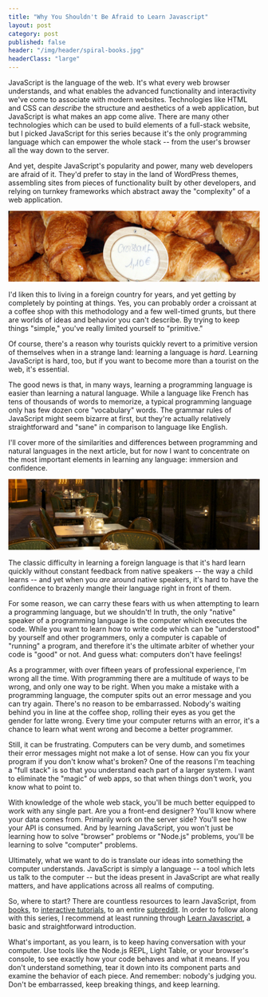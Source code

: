 ```yaml
---
title: "Why You Shouldn't Be Afraid to Learn Javascript"
layout: post
category: post
published: false
header: "/img/header/spiral-books.jpg"
headerClass: "large"
---
```


JavaScript is the language of the web. It's what every web browser understands, and what enables the advanced functionality and interactivity we've come to associate with modern websites. Technologies like HTML and CSS can *describe* the structure and aesthetics of a web application, but JavaScript is what makes an app come alive. There are many other technologies which can be used to build elements of a full-stack website, but I picked JavaScript for this series because it's the only programming language which can empower the whole stack -- from the user's browser all the way down to the server.

And yet, despite JavaScript's popularity and power, many web developers are afraid of it. They'd prefer to stay in the land of WordPress themes, assembling sites from pieces of functionality built by other developers, and relying on turnkey frameworks which abstract away the "complexity" of a web application.

<div class='img-wrapper'>
    <img src='/img/header/croissant.jpg' />
</div>

I'd liken this to living in a foreign country for years, and yet getting by completely by pointing at things. Yes, you can probably order a croissant at a coffee shop with this methodology and a few well-timed grunts, but there are worlds of ideas and behavior you can't describe. By trying to keep things "simple," you've really limited yourself to "primitive."

Of course, there's a reason why tourists quickly revert to a primitive version of themselves when in a strange land: learning a language is *hard*. Learning JavaScript is hard, too, but if you want to become more than a tourist on the web, it's essential.

The good news is that, in many ways, learning a programming language is easier than learning a natural language. While a language like French has tens of thousands of words to memorize, a typical programming language only has few dozen core "vocabulary" words. The grammar rules of JavaScript might seem bizarre at first, but they're actually relatively straightforward and "sane" in comparison to language like English.

I'll cover more of the similarities and differences between programming and natural languages in the next article, but for now I want to concentrate on the most important elements in learning any language: immersion and confidence.

<div class='img-wrapper'>
    <img src='/img/header/waitress.jpg' />
</div>

The classic difficulty in learning a foreign language is that it's hard learn quickly without constant feedback from native speakers -- the way a child learns -- and yet when you *are* around native speakers, it's hard to have the confidence to brazenly mangle their language right in front of them.

For some reason, we can carry these fears with us when attempting to learn a programming language, but we shouldn't! In truth, the only "native" speaker of a programming language is the computer which executes the code. While you want to learn how to write code which can be "understood" by yourself and other programmers, only a computer is capable of "running" a program, and therefore it's the ultimate arbiter of whether your code is "good" or not. And guess what: computers don't have feelings!

As a programmer, with over fifteen years of professional experience, I'm wrong all the time. With programming there are a multitude of ways to be wrong, and only one way to be right. When you make a mistake with a programming language, the computer spits out an error message and you can try again. There's no reason to be embarrassed. Nobody's waiting behind you in line at the coffee shop, rolling their eyes as you get the gender for latte wrong. Every time your computer returns with an error, it's a chance to learn what went wrong and become a better programmer.

Still, it can be frustrating. Computers can be very dumb, and sometimes their error messages might not make a lot of sense. How can you fix your program if you don't know what's broken? One of the reasons I'm teaching a "full stack" is so that you understand each part of a larger system. I want to eliminate the "magic" of web apps, so that when things don't work, you know what to point to.

With knowledge of the whole web stack, you'll be much better equipped to work with any single part. Are you a front-end designer? You'll know where your data comes from. Primarily work on the server side? You'll see how your API is consumed. And by learning JavaScript, you won't just be learning how to solve "browser" problems or "Node.js" problems, you'll be learning to solve "computer" problems.

Ultimately, what we want to do is translate our ideas into something the computer understands. JavaScript is simply a language -- a tool which lets us talk to the computer -- but the ideas present in JavaScript are what really matters, and have applications across all realms of computing.

So, where to start? There are countless resources to learn JavaScript, from [books](http://eloquentjavascript.net/), to [interactive tutorials](http://www.codecademy.com/), to an entire [subreddit](http://www.reddit.com/r/learnjavascript). In order to follow along with this series, I recommend at least running through [Learn Javascript](http://gitbookio.github.io/javascript/), a basic and straightforward introduction.

What's important, as you learn, is to keep having conversation with your computer. Use tools like the Node.js REPL, Light Table, or your browser's console, to see exactly how your code behaves and what it means. If you don't understand something, tear it down into its component parts and examine the behavior of each piece. And remember: nobody's judging you. Don't be embarrassed, keep breaking things, and keep learning.


